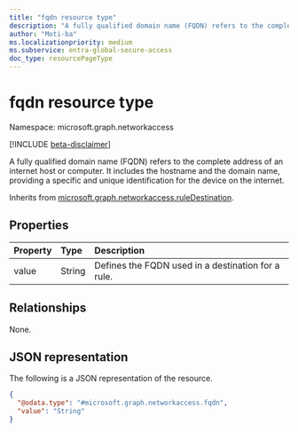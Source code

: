 ```yaml
---
title: "fqdn resource type"
description: "A fully qualified domain name (FQDN) refers to the complete address of an internet host or computer. It includes the hostname and the domain name, providing a specific and unique identification for the device on the internet."
author: "Moti-ba"
ms.localizationpriority: medium
ms.subservice: entra-global-secure-access
doc_type: resourcePageType
---
```


# fqdn resource type

Namespace: microsoft.graph.networkaccess

[!INCLUDE [beta-disclaimer](../../includes/beta-disclaimer.md)]

A fully qualified domain name (FQDN) refers to the complete address of an internet host or computer. It includes the hostname and the domain name, providing a specific and unique identification for the device on the internet.

Inherits from [microsoft.graph.networkaccess.ruleDestination](../resources/networkaccess-ruledestination.md).

## Properties
|Property|Type|Description|
|:---|:---|:---|
|value|String|Defines the FQDN used in a destination for a rule.	|

## Relationships
None.

## JSON representation
The following is a JSON representation of the resource.
<!-- {
  "blockType": "resource",
  "@odata.type": "microsoft.graph.networkaccess.fqdn"
}
-->
``` json
{
  "@odata.type": "#microsoft.graph.networkaccess.fqdn",
  "value": "String"
}
```

